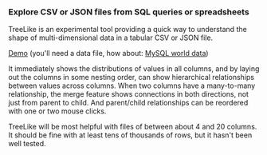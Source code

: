 ### Explore CSV or JSON files from SQL queries or spreadsheets

TreeLike is an experimental tool providing a quick way to understand the
shape of multi-dimensional data in a tabular CSV or JSON file.

[Demo](https://rawgit.com/Sigfried/treelike/master/demo.html) (you'll need a data file, how about: [MySQL world data](https://raw.github.com/Sigfried/treelike/master/data/mysql_world_data.csv))

It immediately shows the distributions of values in all columns, and by
laying out the columns in some nesting order, can show hierarchical
relationships between values across columns. When two columns have a
many-to-many relationship, the merge feature shows connections in both
directions, not just from parent to child. And parent/child
relationships can be reordered with one or two mouse clicks.

TreeLike will be most helpful with files of between about 4 and
20 columns. It should be fine with at least tens of thousands of rows,
but it hasn't been well tested.

